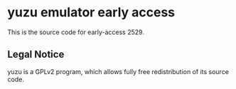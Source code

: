 yuzu emulator early access
=============

This is the source code for early-access 2529.

## Legal Notice

yuzu is a GPLv2 program, which allows fully free redistribution of its source code.